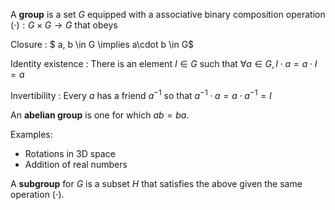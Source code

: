 A **group** is a set $G$ equipped with a associative binary composition operation $(\cdot): G \times G \to G$ that obeys

Closure
: $ a, b \in G \implies a\cdot b \in G$

Identity existence
: There is an element $I \in G$ such that $\forall a \in G, I \cdot a= a \cdot I = a$

Invertibility
: Every $a$ has a friend $a^{-1}$ so that $a^{-1}\cdot a = a \cdot a^{-1} = I$

An **abelian group** is one for which $ab=ba$.

Examples:
- Rotations in 3D space
- Addition of real numbers

A **subgroup** for $G$ is a subset $H$ that satisfies the above given the same operation $(\cdot)$.
